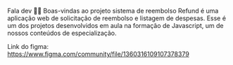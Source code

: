 Fala dev 👋🏼
Boas-vindas ao projeto sistema de reembolso
Refund é uma aplicação web de solicitação de reembolso e listagem de despesas.
Esse é um dos projetos desenvolvidos em aula na formação de Javascript, um de nossos conteúdos de especialização.

Link do figma: https://www.figma.com/community/file/1360316109107378379
